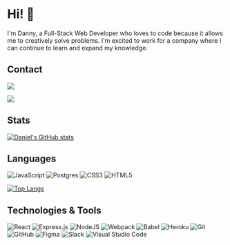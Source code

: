 # Hi! 👋
I'm Danny, a Full-Stack Web Developer who loves to code because it allows me to creatively solve problems. I'm excited to work for a company where I can continue to learn and expand my knowledge.

## Contact
[<img src="https://user-images.githubusercontent.com/85265067/154174668-0497dcb2-7918-434b-b226-93c5fad8397e.svg">](https://drive.google.com/file/d/1QWSQ65Qzn4Rjqv1AOek894Ow4oI2ekm9/view?usp=sharing)

[<img src="https://img.shields.io/badge/LinkedIn-0077B5?style=for-the-badge&logo=linkedin&logoColor=white">](https://www.linkedin.com/in/daniel-pham-10)

## Stats

[![Daniel's GitHub stats](https://github-readme-stats.vercel.app/api?username=dnypham&theme=calm&icons=true)](https://github.com/dnypham)

## Languages 
![JavaScript](https://img.shields.io/badge/JavaScript-323330?style=for-the-badge&logo=javascript&logoColor=F7DF1E)
![Postgres](https://img.shields.io/badge/PostgreSQL-316192?style=for-the-badge&logo=postgresql&logoColor=white)
![CSS3](https://img.shields.io/badge/css3-%231572B6.svg?style=for-the-badge&logo=css3&logoColor=white)
![HTML5](https://img.shields.io/badge/html5-%23E34F26.svg?style=for-the-badge&logo=html5&logoColor=white)

[![Top Langs](https://github-readme-stats.vercel.app/api/top-langs/?username=dnypham&theme=calm)](https://github.com/dnypham)

## Technologies & Tools
![React](https://img.shields.io/badge/react-%2320232a.svg?style=for-the-badge&logo=react&logoColor=%2361DAFB)
![Express.js](https://img.shields.io/badge/express.js-%23404d59.svg?style=for-the-badge&logo=express&logoColor=%2361DAFB)
![NodeJS](https://img.shields.io/badge/node.js-6DA55F?style=for-the-badge&logo=node.js&logoColor=white)
![Webpack](https://img.shields.io/badge/webpack-%238DD6F9.svg?style=for-the-badge&logo=webpack&logoColor=black)
![Babel](https://img.shields.io/badge/Babel-F9DC3e?style=for-the-badge&logo=babel&logoColor=black)
![Heroku](https://img.shields.io/badge/heroku-%23430098.svg?style=for-the-badge&logo=heroku&logoColor=white)
![Git](https://img.shields.io/badge/git-%23F05033.svg?style=for-the-badge&logo=git&logoColor=white)
![GitHub](https://img.shields.io/badge/github-%23121011.svg?style=for-the-badge&logo=github&logoColor=white)
![Figma](https://img.shields.io/badge/figma-%23F24E1E.svg?style=for-the-badge&logo=figma&logoColor=white)
![Slack](https://img.shields.io/badge/Slack-4A154B?style=for-the-badge&logo=slack&logoColor=white)
![Visual Studio Code](https://img.shields.io/badge/Visual%20Studio%20Code-0078d7.svg?style=for-the-badge&logo=visual-studio-code&logoColor=white)
